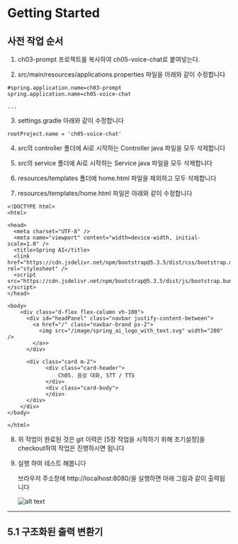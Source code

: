 # Getting Started

## 사전 작업 순서 

1. ch03-prompt 프로젝트를 복사하여 ch05-voice-chat로 붙여넣는다.

2. src/main/resources/applications.properties 파일을 아래와 같이 수정합니다 
```
#spring.application.name=ch03-prompt
spring.application.name=ch05-voice-chat

...

```

3. settings.gradle 아래와 같이 수정합니다 
```
rootProject.name = 'ch05-voice-chat'
```

4. src의 controller 폴더에 Ai로 시작하는 Controller java 파일을 모두 삭제합니다

5. src의 service 폴더에 Ai로 시작하는 Service java 파일을 모두 삭제합니다

6. resources/templates 폴더에 home.html 파일을 제외하고 모두 삭제합니다

7. resources/templates/home.html 파일은 아래와 같이 수정합니다 
```
<!DOCTYPE html>
<html>

<head>
  <meta charset="UTF-8" />
  <meta name="viewport" content="width=device-width, initial-scale=1.0" />
  <title>Spring AI</title>
  <link href="https://cdn.jsdelivr.net/npm/bootstrap@5.3.5/dist/css/bootstrap.min.css" rel="stylesheet" />
  <script src="https://cdn.jsdelivr.net/npm/bootstrap@5.3.5/dist/js/bootstrap.bundle.min.js"></script>
</head>

<body>
	<div class="d-flex flex-column vh-100">
	  <div id="headPanel" class="navbar justify-content-between">
	    <a href="/" class="navbar-brand ps-2">
	      <img src="/image/spring_ai_logo_with_text.svg" width="200" />
	    </a>>
	  </div>	
	
	  <div class="card m-2">
			<div class="card-header">
				Ch05. 음성 대화, STT / TTS
			</div>
			<div class="card-body">
			</div>
	  </div>
	</div>
</body>

</html>
```

8. 위 작업이 완료된 것은 git 이력은 [5장 작업을 시작하기 위해 초기설정]을 checkout하여 작업은 진행하시면 됩니다 

9. 실행 하여 테스트 해봅니다 

    브라우저 주소창에 http://localhost:8080/을 실행하면 아래 그림과 같이 출력됩니다 

	![alt text](image.png)

---

## 5.1 구조화된 출력 변환기 

